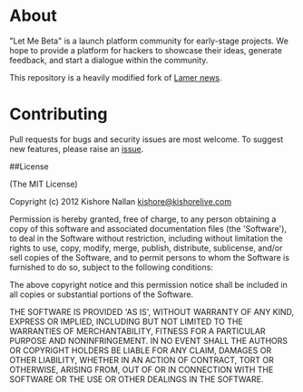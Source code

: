 About
=====

"Let Me Beta" is a launch platform community for early-stage projects. We hope to provide a platform for hackers to showcase their ideas, generate feedback, and start a dialogue within the community.

This repository is a heavily modified fork of [Lamer news](https://github.com/antirez/lamernews). 

Contributing
============

Pull requests for bugs and security issues are most welcome. To suggest new features, please raise an [issue](https://github.com/kishorenc/lamernews/issues).

##License

(The MIT License)

Copyright (c) 2012 Kishore Nallan  <kishore@kishorelive.com>

Permission is hereby granted, free of charge, to any person obtaining
a copy of this software and associated documentation files (the
'Software'), to deal in the Software without restriction, including
without limitation the rights to use, copy, modify, merge, publish,
distribute, sublicense, and/or sell copies of the Software, and to
permit persons to whom the Software is furnished to do so, subject to
the following conditions:

The above copyright notice and this permission notice shall be
included in all copies or substantial portions of the Software.

THE SOFTWARE IS PROVIDED 'AS IS', WITHOUT WARRANTY OF ANY KIND,
EXPRESS OR IMPLIED, INCLUDING BUT NOT LIMITED TO THE WARRANTIES OF
MERCHANTABILITY, FITNESS FOR A PARTICULAR PURPOSE AND NONINFRINGEMENT.
IN NO EVENT SHALL THE AUTHORS OR COPYRIGHT HOLDERS BE LIABLE FOR ANY
CLAIM, DAMAGES OR OTHER LIABILITY, WHETHER IN AN ACTION OF CONTRACT,
TORT OR OTHERWISE, ARISING FROM, OUT OF OR IN CONNECTION WITH THE
SOFTWARE OR THE USE OR OTHER DEALINGS IN THE SOFTWARE.
